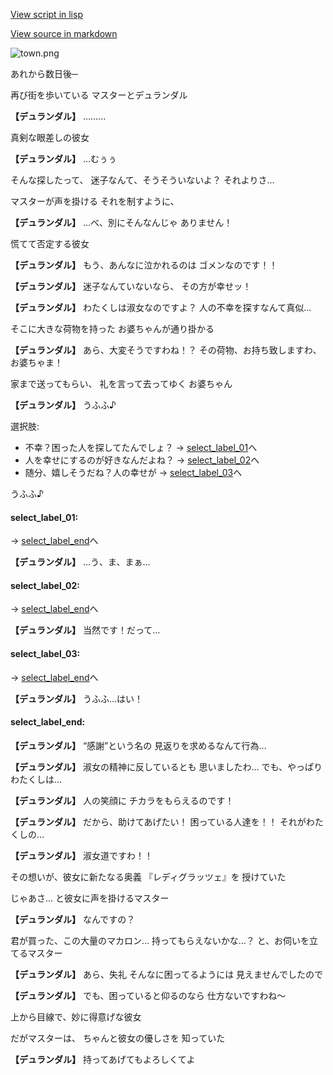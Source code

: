 [View script in lisp](../scripts/10035204.txt)

[View source in markdown](10035204.md)

![town.png](../images/backgrounds/town.png)

あれから数日後─

再び街を歩いている
マスターとデュランダル

**【デュランダル】**
………

真剣な眼差しの彼女

**【デュランダル】**
…むぅぅ

そんな探したって、
迷子なんて、そうそういないよ？
それよりさ…

マスターが声を掛ける
それを制すように、

**【デュランダル】**
…べ、別にそんなんじゃ
ありません！

慌てて否定する彼女

**【デュランダル】**
もう、あんなに泣かれるのは
ゴメンなのです！！

**【デュランダル】**
迷子なんていないなら、
その方が幸せッ！

**【デュランダル】**
わたくしは淑女なのですよ？
人の不幸を探すなんて真似…

そこに大きな荷物を持った
お婆ちゃんが通り掛かる

**【デュランダル】**
あら、大変そうですわね！？
その荷物、お持ち致しますわ、
お婆ちゃま！

家まで送ってもらい、
礼を言って去ってゆく
お婆ちゃん

**【デュランダル】**
うふふ♪

選択肢:
- 不幸？困った人を探してたんでしょ？ → [select_label_01](#select_label_01)へ
- 人を幸せにするのが好きなんだよね？ → [select_label_02](#select_label_02)へ
- 随分、嬉しそうだね？人の幸せが → [select_label_03](#select_label_03)へ

うふふ♪

#### select_label_01:
 → [select_label_end](#select_label_end)へ

**【デュランダル】**
…う、ま、まぁ…

#### select_label_02:
 → [select_label_end](#select_label_end)へ

**【デュランダル】**
当然です！だって…

#### select_label_03:
 → [select_label_end](#select_label_end)へ

**【デュランダル】**
うふふ…はい！

#### select_label_end:

**【デュランダル】**
“感謝”という名の
見返りを求めるなんて行為…

**【デュランダル】**
淑女の精神に反しているとも
思いましたわ…
でも、やっぱりわたくしは…

**【デュランダル】**
人の笑顔に
チカラをもらえるのです！

**【デュランダル】**
だから、助けてあげたい！
困っている人達を！！
それがわたくしの…

**【デュランダル】**
淑女道ですわ！！

その想いが、彼女に新たなる奥義
『レディグラッツェ』を
授けていた

じゃあさ…
と彼女に声を掛けるマスター

**【デュランダル】**
なんですの？

君が買った、この大量のマカロン…
持ってもらえないかな…？
と、お伺いを立てるマスター

**【デュランダル】**
あら、失礼
そんなに困ってるようには
見えませんでしたので

**【デュランダル】**
でも、困っていると仰るのなら
仕方ないですわね～

上から目線で、妙に得意げな彼女

だがマスターは、
ちゃんと彼女の優しさを
知っていた

**【デュランダル】**
持ってあげてもよろしくてよ
